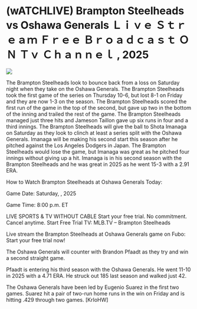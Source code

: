# (wATCHLIVE) Brampton Steelheads vs Oshawa Generals Ｌｉｖｅ Ｓｔｒｅａｍ Ｆｒｅｅ Ｂｒｏａｄｃａｓｔ ＯＮ Ｔｖ Ｃｈａｎｎｅｌ , 2025  
  
  
[![](https://i.imgur.com/qSNzIqt.png)](https://movie.rssnews.media/aLyzCEsQ.php)  
  
The Brampton Steelheads look to bounce back from a loss on Saturday night when they take on the Oshawa Generals. The Brampton Steelheads took the first game of the series on Thursday 10-6, but lost 8-1 on Friday and they are now 1-3 on the season. The Brampton Steelheads scored the first run of the game in the top of the second, but gave up two in the bottom of the inning and trailed the rest of the game. The Brampton Steelheads managed just three hits and Jameson Taillon gave up six runs in four and a third innings. The Brampton Steelheads will give the ball to Shota Imanaga on Saturday as they look to clinch at least a series split with the Oshawa Generals. Imanaga will be making his second start this season after he pitched against the Los Angeles Dodgers in Japan. The Brampton Steelheads would lose the game, but Imanaga was great as he pitched four innings without giving up a hit. Imanaga is in his second season with the Brampton Steelheads and he was great in 2025 as he went 15-3 with a 2.91 ERA.

How to Watch Brampton Steelheads at Oshawa Generals Today:

Game Date: Saturday, , 2025

Game Time: 8:00 p.m. ET

LIVE SPORTS & TV WITHOUT CABLE
Start your free trial. No commitment. Cancel anytime.
Start Free Trial
TV: MLB.TV – Brampton Steelheads

Live stream the Brampton Steelheads at Oshawa Generals game on Fubo: Start your free trial now!

The Oshawa Generals will counter with Brandon Pfaadt as they try and win a second straight game.

Pfaadt is entering his third season with the Oshawa Generals. He went 11-10 in 2025 with a 4.71 ERA. He struck out 185 last season and walked just 42.

The Oshawa Generals have been led by Eugenio Suarez in the first two games. Suarez hit a pair of two-run home runs in the win on Friday and is hitting .429 through two games. [KrIoHW]